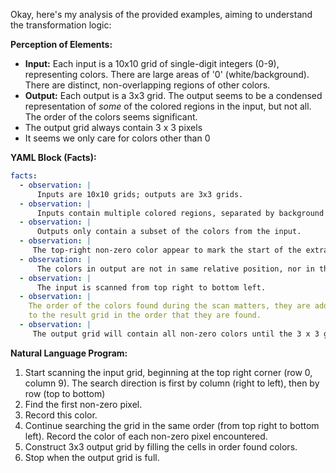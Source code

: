 Okay, here's my analysis of the provided examples, aiming to understand the transformation logic:

**Perception of Elements:**

*   **Input:** Each input is a 10x10 grid of single-digit integers (0-9), representing colors. There are large areas of '0' (white/background). There are distinct, non-overlapping regions of other colors.
*   **Output:** Each output is a 3x3 grid.  The output seems to be a condensed representation of *some* of the colored regions in the input, but not all. The order of the colors seems significant.
*    The output grid always contain 3 x 3 pixels
*    It seems we only care for colors other than 0

**YAML Block (Facts):**


```yaml
facts:
  - observation: |
      Inputs are 10x10 grids; outputs are 3x3 grids.
  - observation: |
      Inputs contain multiple colored regions, separated by background (0).
  - observation: |
      Outputs only contain a subset of the colors from the input.
  - observation: |
     The top-right non-zero color appear to mark the start of the extraction pattern
  - observation: |
      The colors in output are not in same relative position, nor in the exact shape as input.
  - observation: |
      The input is scanned from top right to bottom left.
  - observation: |
    The order of the colors found during the scan matters, they are added
    to the result grid in the order that they are found.
  - observation: |
     The output grid will contain all non-zero colors until the 3 x 3 grid is full
```


**Natural Language Program:**

1.  Start scanning the input grid, beginning at the top right corner (row 0,
    column 9). The search direction is first by column (right to left), then by
    row (top to bottom)
2.  Find the first non-zero pixel.
3.  Record this color.
4.  Continue searching the grid in the same order (from top right to bottom left). Record the color of each non-zero pixel encountered.
5.  Construct 3x3 output grid by filling the cells in order found colors.
6.  Stop when the output grid is full.

